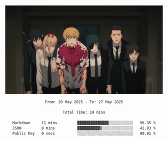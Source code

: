 <!-- Profile image -->
<p align="center">
 <img src="assets/Chainsaw-Man-Himeno-Chainsaw-Man-Denji-Chainsaw-Man-Aki-Chainsaw-Man-Power-Chainsaw-Man-Hirokazu-Arai-Chainsaw-Man-Kobeni-Chainsaw-Man-anime-boys-anime-girls-Anime-screenshot-blood-2202309-1294599272.png" width="1080px">
</p>
<!-- Profile image end -->

<div align="center">
<!--START_SECTION:waka-->

```txt
From: 20 May 2025 - To: 27 May 2025

Total Time: 19 mins

Markdown     11 mins         ▓▓▓▓▓▓▓▓▓▓▓▓▓▓░░░░░░░░░░░   56.35 %
JSON         8 mins          ▓▓▓▓▓▓▓▓▓▓▒░░░░░░░░░░░░░░   42.83 %
Public Key   0 secs          ░░░░░░░░░░░░░░░░░░░░░░░░░   00.81 %
```

<!--END_SECTION:waka-->
</div>
